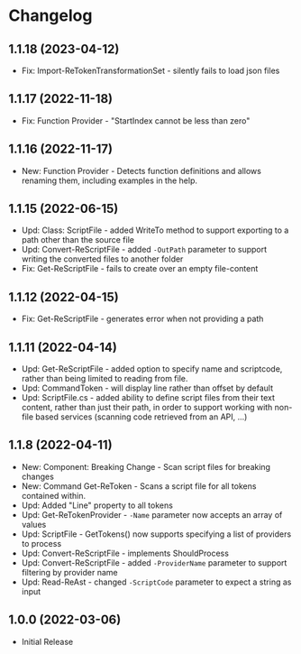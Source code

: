 ﻿# Changelog

## 1.1.18 (2023-04-12)

+ Fix: Import-ReTokenTransformationSet - silently fails to load json files

## 1.1.17 (2022-11-18)

+ Fix: Function Provider - "StartIndex cannot be less than zero"

## 1.1.16 (2022-11-17)

+ New: Function Provider - Detects function definitions and allows renaming them, including examples in the help.

## 1.1.15 (2022-06-15)

+ Upd: Class: ScriptFile - added WriteTo method to support exporting to a path other than the source file
+ Upd: Convert-ReScriptFile - added `-OutPath` parameter to support writing the converted files to another folder
+ Fix: Get-ReScriptFile - fails to create over an empty file-content

## 1.1.12 (2022-04-15)

+ Fix: Get-ReScriptFile - generates error when not providing a path

## 1.1.11 (2022-04-14)

+ Upd: Get-ReScriptFile - added option to specify name and scriptcode, rather than being limited to reading from file.
+ Upd: CommandToken - will display line rather than offset by default
+ Upd: ScriptFile.cs - added ability to define script files from their text content, rather than just their path, in order to support working with non-file based services (scanning code retrieved from an API, ...)

## 1.1.8 (2022-04-11)

+ New: Component: Breaking Change - Scan script files for breaking changes
+ New: Command Get-ReToken - Scans a script file for all tokens contained within.
+ Upd: Added "Line" property to all tokens
+ Upd: Get-ReTokenProvider - `-Name` parameter now accepts an array of values
+ Upd: ScriptFile - GetTokens() now supports specifying a list of providers to process
+ Upd: Convert-ReScriptFile - implements ShouldProcess
+ Upd: Convert-ReScriptFile - added `-ProviderName` parameter to support filtering by provider name
+ Upd: Read-ReAst - changed `-ScriptCode` parameter to expect a string as input

## 1.0.0 (2022-03-06)

+ Initial Release
